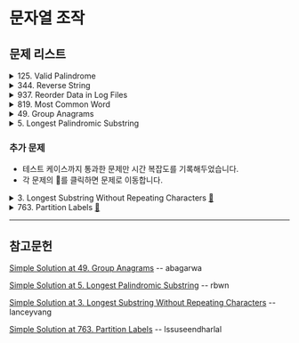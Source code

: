 # 문자열 조작

## 문제 리스트

<details>
<summary>125. Valid Palindrome</summary>
<br/>

**이슈**

테스트 코드에서 제출 오류가 있었다.

    Input:    ".," 
    Expected: true
  
테스트 코드의 형태가 Palindrome이 아니라서 테스트 코드 오류가 아닌가 싶다.

**문제 풀이**

    1. 정규표현식을 이용해 문자열을 전처리해준다.

       "A man, a plan, a canal: Panama"

       → "amanaplanacanalpanama"
    
    2. 전처리된 문자열을 문자를 요소로한 배열을 만든다.
        
        [
          'a', 'm', 'a', 'n', 'a',
          'p', 'l', 'a', 'n', 'a',
          'c', 'a', 'n', 'a', 'l',
          'p', 'a', 'n', 'a', 'm',
          'a'
        ]

    3. 루프를 돌 때마다 배열의 앞요소와 뒷요소가 같은지 검사한다.
    4. 검사가 패스된 요소는 제거하여 배열을 재조정한다.

        [
          'm', 'a', 'n', 'a',
          'p', 'l', 'a', 'n', 'a',
          'c', 'a', 'n', 'a', 'l',
          'p', 'a', 'n', 'a', 'm'
        ]

```javascript
/**
 * @param {string} s
 * @return {boolean}
 */
var isPalindrome = function(s) {
  // +++ Exception
  if(s.length === 1)
    return true;

  if(s.length === 2)
    return false;
  
  // +++ Start
  const antiPattern = /[^a-zA-Z]/g;  
  
  let arr = s.replace(antiPattern, "").toLowerCase().split('');  
  
  while (arr.length > 1){
    const targetA = arr[0];
    const targetB = arr[arr.length - 1];
        
    if(targetA !== targetB)
      return false;
    
    arr = arr.slice(
      arr.indexOf(targetA) + 1,
      arr.indexOf(targetB) - 1
    );    
  }
  return true;
};
```

</details>

<details>
<summary>344. Reverse String</summary>
<br/>

**문제 풀이**

반환 조건을 보면, 함수 인자 자체를 바꾸라고 나와있다.

때문에 아래와 같이 해결하였지만, 이는 함수 인자의 불변성을 해친다고 한다.

```javascript
/**
 * @param {character[]} s
 * @return {void} Do not return anything, modify s in-place instead.
 */
var reverseString = function(s) {
  s.reverse();
};
```
때문에 가급적 얕은 복사를 사용해야 함을 배웠다.

```javascript
var reverseString = function(s) {
  return [...s].reverse();
};
```
</details>

<details>
<summary>937. Reorder Data in Log Files</summary>
<br/>

**이슈**

최근 테스트 케이스의 조건이 추가된듯하다.

    Input:      [
                  "dig1 8 1 5 1",
                  "let1 art zero can",
                  "dig2 3 6",
                  "let2 own kit dig",
                  "let3 art zero"
                ]

    Expected:   [
                  "let3 art zero",
                  "let1 art zero can", // +++ check this!
                  "let2 own kit dig",
                  "dig1 8 1 5 1",
                  "dig2 3 6"
                ]

        비교대상이 되는 1번째 문자열
        → 동일할 시     2번째 문자열
        → 동일할 시     식별자의 문자열

        그 다음에
        → 동일할 시     3번째 문자열의 유무에 따른 우선순위가 추가되었다.

해당 테스트 케이스는 아직 해결중이다.

**문제 풀이**

    1. 주어진 Input을 letter와 digit 타입의 배열로 나눈다.

        [ 'let1 art can', 'let2 own kit dig', 'let3 art zero' ]
        [ 'dig1 8 1 5 1', 'dig2 3 6' ]

    2. letter 타입의 배열은 우선순위 대로 정렬해야한다.
       우선순위에 대한 계산을 수행하는 함수를 만들었다.

        비교대상이 되는 1번째 문자열
        → 동일할 시     2번째 문자열
        → 동일할 시     식별자의 문자열

```javascript
/**
 * @param {string[]} logs
 * @return {string[]}
 */
var reorderLogFiles = function(logs) {  
  const extractCompareStandard = (target, index) => target.split(" ")[index];
  
  const letterArrayCompareFunction = (a, b) => 
        extractCompareStandard(a, 1)
        .localeCompare(extractCompareStandard(b, 1))
      || extractCompareStandard(a, 2)
        .localeCompare(extractCompareStandard(b, 2))
      || extractCompareStandard(a, 0)
          .localeCompare(extractCompareStandard(b, 0));
  
  // +++ Start
  let letterArray = [];
  let digitArray = [];

  const pattern = / [0-9]+/;
  
  logs.forEach(each => 
    !each.match(pattern) 
    ? letterArray.push(each)
    : digitArray.push(each)    
  );
  
  letterArray.sort(letterArrayCompareFunction);  
  
  return letterArray.concat(digitArray);
};
```
</details>

<details>
<summary>819. Most Common Word</summary>
<br/>

**문제 풀이**

    Input: 
      paragraph = "Bob hit a ball, the hit BALL flew far after it was hit."
      banned    = ["hit"]

    1. Input을 전처리한다.

        [
          'bob',   'hit',  'a',
          'ball',  'the',  'hit',
          'ball',  'flew', 'far',
          'after', 'it',   'was',
          'hit'
        ]

    2. 단어의 빈도 수를 계산한 객체를 만든다.

        {
          bob: 1,
          hit: 3,
          a: 1,
          ball: 2,
          the: 1,
          flew: 1,
          far: 1,
          after: 1,
          it: 1,
          was: 1
        }

    3. banned와 일치한 key를 객체에서 삭제한뒤
       객체에서 제일 큰 value를 같는 key를 반환한다.

자바스크립트에는 `getKeyByValue`와 같이 빌트인 메서드로 있슴직한 메서드들이 없어서 불편하였다.

```javascript
/**
 * @param {string} paragraph
 * @param {string[]} banned
 * @return {string}
 */
var mostCommonWord = function(paragraph, banned) {
    const getKeyByValue = (obj, value) =>
      Object.keys(obj)
        .find(key => obj[key] === value);
      
    const seperatorPattern = /[\s!"#$%&\'()*+,\-\.\/:;<=>?@\[\]^_`{|}~]/
  
    const words = paragraph
      .toLowerCase()
      .split(seperatorPattern)
      .filter(each => each);    
    
    const wordCounter = {};
    words.forEach(each => { 
      if(!wordCounter[each])
        wordCounter[each] = 0;
      
      return wordCounter[each] += 1;
    });
  
    banned.forEach(each => {      
      if(wordCounter[each])
        delete wordCounter[each]
    });
    
    const maxCount = Math.max(...Object.values(wordCounter));    
    
    return getKeyByValue(wordCounter, maxCount);
};
```
</details>

<details>
<summary>49. Group Anagrams</summary>
<br/>

**문제 3줄 요약**    

    1. Input: strs = ["eat","tea","tan","ate","nat","bat"]       

    2. Output: [["bat"],["nat","tan"],["ate","eat","tea"]]    

**문제 풀이 1/2**

다음은 처음 접근했던 방법이다.

    Input: strs = ["eat","tea","tan","ate","nat","bat"]

    1. strs 배열의 문자열 요소들을 하나의 단락(paragraph)을 만든다. 
       이 단락은 루프를 돌면서 문자열 선별작업의 대상이 되고,
       선별된 문자열은 단락에서 삭제된다.

        "eat,tea,tan,ate,nat,bat"

    2. 루프를 돌 때, Input 배열에서 문자열을 하나 꺼내서
       문자열과 문자열 길이로 정규표현식을 만든다.
       
        [eat]{3}

    3. 정규표현식의 뜻은 [] 안의 알파벳과 일치한 문자열 3개를 추출하는 것이다.
        
        즉, eat, tea, ate를 선별할 수 있다.

    4. 단, 선별한 뒤에 paragraph는 ",,,,"가 남게되어

        Test Case A: ["",""]
        Test Case B: ["","b"]

       위와 같이 빈 문자열을 선별하는 테스트 케이스를 통과할 수 없었다.

```javascript
/**
 * @param {string[]} strs
 * @return {string[][]}
 */
var groupAnagrams = function(strs) {  
  const result = [];

  let paragraph = strs.join();  
  
  const breakPattern = ",{" + strs.length + "}";
  const breakCondition = paragraph.match(new RegExp(breakPattern), "g");  
  let loopCount = 0;
  
  while(!breakCondition && loopCount < strs.length){
    const findString = strs[loopCount];    
    
    const pattern = new RegExp(
          "[" + findString + "]" + "{" + findString.length + "}",
          "g"
      );
    
    const matchWords = paragraph.match(pattern);   
        
    if(matchWords)
      result.push(matchWords);      
        
    paragraph = paragraph.replace(pattern, "");    
    loopCount += 1;    
  };
    
  return result;
};
```

**문제 풀이 2/2**
따라서, 리트코드 내에서 좋은 풀이를 참고하였다.

    Input: strs = ["eat","tea","tan","ate","nat","bat"]

    1. 배열의 갯수만큼 루프를 도는데,
       배열의 요소 마다 알파벳 순으로 정렬한다.

        aet
        aet
        ant
        aet
        ant
        abt

    2. 정렬된 요소를 key로 두어 관련된 value를 취합한다.
 
        { 
          aet: [ 'eat', 'tea', 'ate' ], 
          ant: [ 'tan', 'nat' ], 
          abt: [ 'bat' ] 
        }

```js
/**
 * @param {string[]} strs
 * @return {string[][]}
 */
var groupAnagrams = function(strs) {  
  const obj = {};

  for (const str of strs){
    let sortedStr = str.split('').sort().join('');

    if (sortedStr in obj)
      obj[sortedStr].push(str);
    else
      obj[sortedStr] = [str];
  }
  
  return Object.values(obj);  
};
```

</details>

<details>
<summary>5. Longest Palindromic Substring</summary>
<br/>

**문제 풀이**

교재에 나온 투 포인터 방법을 
자바스크립트 버전으로 바꾸고, 약간의 가독성을 높여 사용하였다.

`findLongestPalindrome` 함수 대신
`Math 객체`의 빌트인 메서드 `Math.max`를 사용할 수 있었지만, 
파이썬처럼 `key 옵션`이 지원되지 않아 단순히 수를 돌려주는 메서드였다. 

때문에 함수를 구현해줘야 했다.

```javascript
/**
 * @param {string} s
 * @return {string}
 */
var longestPalindrome = function(s) {
  const findLongestPalindrome = (...args) => args.reduce((a, b) => (a.length > b.length) ? a : b);
  
  const helper = (left, right) => {
    let current = '';
    
    while(
        left >= 0
      && right < s.length
      && s[left] === s[right]
    ){
      current = s.substring(left, right + 1);
      left -= 1;
      right += 1;
    }
    
    return current;
  }
  
  // +++ Exception
  if(s.length < 2)
    return s;  
  
  // +++ Start
  let result = '';
    
  for(let i = 0; i < s.length; i++){
    const slow = helper(i, i);
    const fast = helper(i, i + 1);
    
    
    result = findLongestPalindrome(result, slow, fast);
  }
  
  return result;
};
```

루프에 따른 결과값 정리를 해보았다.

    Input: babad

    ==================================

    Ⅰ) i = 0;
        
      ⅰ) left = 0; right = 0; b === b;

          current = b
          left = -1
          right = 1

      ⅱ) left = -1; right = 1;

          quit loop

      slow = b

      ------------------------

      ⅱ) left = 0; right = 1; b !== a;

          quit loop

      fast = ''

      result = max('', b, '')
    
    ==================================

    Ⅱ) i = 1;

      ⅰ) left = 1; right = 1; a === a;

          current = a
          left = 0
          right = 2

      ⅱ) left = 0; right = 2; b === b

          current = bab
          left = -1
          right = 3

      ⅲ) left = -1; right = 3;

          quit loop

      slow = bab

      ------------------------

      ⅱ) left = 1; right = 2;  a !== b

          quit loop

      fast = ''

      result = max(b, bab, '')

    ==================================

    Ⅲ) i = 2;

      slow = aba
      fast = ''

      result = bab

    ==================================

    Ⅳ) i = 3;

      slow = a
      fast = ''

      result = bab
    
    ==================================

    Ⅴ) i = 4;

      slow = d
      fast = ''    

      result = bab

</details>

### 추가 문제

- 테스트 케이스까지 통과한 문제만 시간 복잡도를 기록해두었습니다.
- 각 문제의 👊를 클릭하면 문제로 이동합니다.

<details>
<summary>
  3. Longest Substring Without Repeating Characters
  <a href="https://leetcode.com/problems/longest-substring-without-repeating-characters/">👊</a>
</summary>
<br/>

**문제 풀이 1/2**

처음에 접근한 방법이다.

    Input: s = "abcabcbb"

    1. 문자열의 문자 갯수만큼 루프를 돈다.
    2. 루프를 돌때마다 substring을 찾아내는데,
       현재 문자 인덱스로 부터 다시 자신이 나올때까지 찾아낸다.

        abc
        bca
        cab
        abcbb
        bc
        cbb

    3. 중복되는 문자는 제거하였다.

        abc
        bca
        cab
        bc

    하지만, 다음 테스트케이스를 통과하지 못했다.
    TestCase: s = "cdd"

    substring을 찾아내는 함수가 적절하지 못했다.

```js
/**
 * @param {string} s
 * @return {number}
 */
var lengthOfLongestSubstring = function(s) {
  
  // +++ Exception
  if(new Set(s).size === 1)
    return 1;
  if(!s.length)
    return 0;
  if(s.length < 2)
    return 1;

  // +++ Function
  const findSubstring = (left, right) => {
    let current = '';
    
    while(
      left >= 0
      && right < s.length
      && s[left] !== s[right]
    ){                  
      current = s.substring(left, right + 1);
      right += 1;
    }              

    return current;
  }
  
  const checkRepeatAlpabet = (string) => string !== [...new Set(string.split(''))].join('');
    
  // +++ Start
  let result = 0;
  
  for(let i = 0; i < s.length; i++){    
    const substring = findSubstring(i, i + 1);        
    
    if(checkRepeatAlpabet(substring))
      continue;
    
    result = Math.max(result, substring.length);    
  }
  
  if(!result)
    return s.length;  
  
  return result;
};
```

**문제 풀이 2/2**

따라서, 리트코드의 많은 풀이를 참고했지만, 이를 이해하기 힘들었다.

이 문제는 `sliding window`라는 알고리즘 기법으로 해결한다고 하는데, 관련 easy 난이도를 풀어도 기법을 이해하지 못했다.

`sliding window` 기법은 아니지만 가장 직관적인 풀이를 찾을 수 있었다.

    time:  O(n^2)

      for       → O(n)
        indexOf → O(n)    

    ---------------------

    Input: s = "abcabcbb"

    1. 문자열의 문자 갯수만큼 루프를 돈다.
    2. 현재 루프 순서인 자신의 문자와 동일한 문자를 current에서 찾는다.
       동일한 문자가 없으면 current에 넣는다.

        current = '' → a
        letter = a

    3. 자신의 문자와 동일한 문자를 찾았다면, 
       current에 있던 동일 문자를 제거하고, 자신을 current에 붙인다.

        current = abc
        letter  = a

        current = bc + a = bca
    
    4. 또한, current의 length가 제일 길었을 때 longest에 넣어 기억해둔다.

```js
/**
 * @param {string} s
 * @return {number}
 */
var lengthOfLongestSubstring = function(s) {  
  let longest = '';
  let current = '';
  
  for(const letter of s){
    let index = current.indexOf(letter);
    
    if(index > -1){
      if(current.length > longest.length)
        longest = current;
      
      current = current.slice(index + 1) + letter;
    }else
      current += letter;    
  }
  
  if(current.length > longest.length)
    longest = current;
  
  return longest.length;
};
```

</details>

<details>
<summary>
  763. Partition Labels
  <a href="https://leetcode.com/problems/partition-labels/">👊</a>
</summary>
<br/>

**문제 풀이 1/2**

    Input: s = "ababcbacadefegdehijhklij"
    Output: [9,7,8]

        "ababcbaca", "defegde", "hijhklij"

    1. 먼저, 문자 별 인덱스 위치들을 정리한 객체를 만들었다.
    2. 객체의 
          a. value 배열의 길이가 가장 길고, 
          b, 마지막 인덱스가 가장 큰 숫자일때, 

       그 숫자가 파티션을 나누는 기준이 된다.    

        {
          a: [ 0, 2, 6, 8 ],  // +++
          b: [ 1, 3, 5 ],          
          c: [ 4, 7 ],     

          d: [ 9, 14 ],     
          e: [ 10, 12, 15 ],  // +++
          f: [ 11 ],          
          g: [ 13 ],          
          h: [ 16, 19 ],      // +++ 🤪 기준의 오류 발생 지점
          i: [ 17, 22 ],      
          j: [ 18, 23 ],     
          k: [ 20 ],
          l: [ 21 ]
        }

    3. 기준을 찾을때까지, 객체에서 문자를 key로 찾아 삭제한다.

        [After loop 1]
          {
            d: [ 9, 14 ],
            e: [ 10, 12, 15 ],
            f: [ 11 ],
            g: [ 13 ],
            h: [ 16, 19 ],
            i: [ 17, 22 ],
            j: [ 18, 23 ],
            k: [ 20 ],
            l: [ 21 ]
          }

        [After loop 2]
          { 
            h: [ 16, 19 ], 
            i: [ 17, 22 ], 
            j: [ 18, 23 ], 
            k: [ 20 ], 
            l: [ 21 ] 
          }

        [After loop 3]
          { 
            k: [ 20 ], 
            l: [ 21 ] 
          }        

    하지만, 파티션을 나누는 기준이 너무 정밀한 나머지 원하는 결과를 얻지 못했다.

        [9,7,13,8]

```js
/**
 * @param {string} s
 * @return {number[]}
 */
var partitionLabels = function(s) {  
  const idxTable = {};
  
  for(const [index, letter] of Object.entries(s)){
    if(letter in idxTable)
      idxTable[letter].push(
        s.indexOf(letter, index)
      );
    else
      idxTable[letter] = [s.indexOf(letter)];
  }    
    
  const result = [];  
  
  while(Object.keys(idxTable).length){
    const letterList = Object.keys(idxTable);
    let splitIdx = 0;
    let maxFreq = 0; 

    for(const letter of letterList){         
      const lastIdx = idxTable[letter].at(-1);
      const letterFreq = idxTable[letter].length;

      if(splitIdx < lastIdx){
        if(maxFreq < letterFreq){
          splitIdx = lastIdx;
          maxFreq = letterFreq;          
        }else if(maxFreq > letterFreq)        
          break;
      }
      
      delete idxTable[letter];            
    }
    
    const recentSplitIdx = result.at(-1);
    result.push(
      recentSplitIdx 
      ? (splitIdx + 1) - recentSplitIdx  
      : splitIdx + 1
    );    
  }    
  return result;
};
```

**문제 풀이 2/2**

이후 좋은 풀이를 참조하니, 

필자가 처음 접근한 자료구조 단위가 아닌 변수 단위를 활용하니 훨씬 간단한 문제였음을 알 수 있었다.

코드가 직관적이어서 따로 설명이 필요 없을 정도였다.

    time: O(n)

```js
/**
 * @param {string} s
 * @return {number[]}
 */
var partitionLabels = function(s) {  
  let maxLabel = 0;
  let recentLabel = 0;
  
  const result = [];
  
  for(let i = 0; i < s.length; i++){        
    maxLabel = Math.max(s.lastIndexOf(s[i]), maxLabel);
    
    if(i === maxLabel){    
      const label = (maxLabel + 1) - recentLabel;
      result.push(label);

      recentLabel = maxLabel + 1;
    }    
  }
  
  return result;
};
```

</details>

<hr/>

## 참고문헌

[Simple Solution at 49. Group Anagrams](https://leetcode.com/problems/group-anagrams/discuss/1720092/Simple-and-Fastest-JavaScript-Solution) -- abagarwa

[Simple Solution at 5. Longest Palindromic Substring](https://leetcode.com/problems/longest-palindromic-substring/discuss/1022625/Javascript) -- rbwn

[Simple Solution at 3. Longest Substring Without Repeating Characters](https://leetcode.com/problems/longest-substring-without-repeating-characters/discuss/199006/Javascript-Solution-96.10) -- lanceyvang

[Simple Solution at 763. Partition Labels](https://leetcode.com/problems/partition-labels/discuss/1283020/Easy-to-understand-for-beginners-as-well(runtime-98)) -- lssuseendharlal